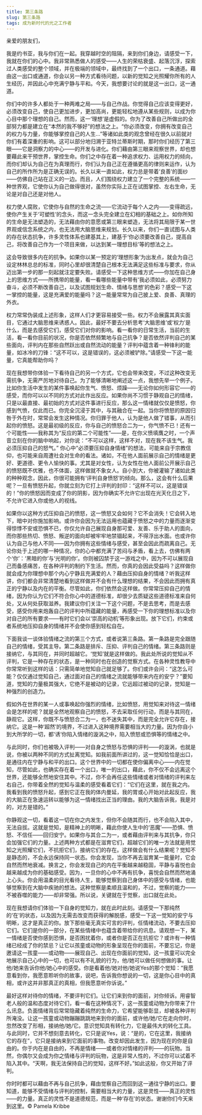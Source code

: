 ```yaml
--- 
title: 第三条路 
slug: 第三条路 
tags: 成为新时代的光之工作者
--- 
```

亲爱的朋友们，

我是约书亚，我与你们在一起。我穿越时空的阻隔，来到你们身边，请感受一下，我就在你们的心中。我非常熟悉做人的感受——人生的荣枯衰盛、起落沉浮，探索过人类感受的整个领域，并在极端的领域中，最终找到了一个出口，一条通道。藉由这一出口或通道，你会以另一种方式看待问题，以新的觉知之光照耀你所有的人生经历，并因此心中充满宁静与平和。今天，我想要讨论的就是这一出口，这一通道。

你们中的许多人都处于一种两难之局——与自己作战。你觉得自己应该变得更好，必须改变自己，使自己更加进步，更加高尚，更能轻松地遵从某些规则，以成为你心目中那个理想的自己。然而，这一‘理想’是虚假的。你为了改善自己所做出的全部努力都是建立在“本然的我不够好”的想法之上。“你必须改变，你拥有改变自己的权力与力量，你能够掌控自己的人生…”等诸如此类的观念曾经在很久以前就对你们有着深重的影响。这可以部分地归溯于亚特兰蒂斯时期，那时你们经历了第三眼——它是洞察力的中心——的开发与进化。你们藉由第三眼来观察世界，却也想要藉此来干预世界，掌控生命。你们之中存在着一种追求权力、运用权力的倾向，而你们却认为自己在为真理而行，你们认为自己正在遵循更高的律则来运作，认为自己的所作所为是正确无误的。长久以来一直如此，权力总是带着‘良善’的面纱——仿佛自己站在正义的一边。而且，人们围绕权力建立了一个完整的系统——一种世界观，它使你认为自己做得很对，虽然你实际上正在试图掌控、左右生命，无论是对自己还是对他人。

权力使人腐败，它使你与自然的生命之流——它流动于每个人之内——变得疏远，使你产生关于‘可塑性’的念头，而这一念头完全建立在幻相的基础之上。如你所知的生命是无法塑造的，无法藉由你的意愿或第三眼来塑造，无法将其局限于某一世界观或信念系统之内，也无法用大脑思维来规划。长久以来，你们一直试图与人类的存在状态抗争，许多灵性体系也建基其上，建基于‘你必须要改善自己，提高自己，将改善自己作为一个项目来做，以达到某一理想目标’等的想法之上。

这会导致很多内在的抗争。如果你以某一预定的‘理想形象’为出发点，就会为自己设定林林总总的标准，同时心里却很清楚自己根本无法满足这些标准与要求，你从迈出第一步的那一刻起就注定要失败。请感受一下这种思维方式——你加在自己身上的思维方式——所携带的能量，看一看哪些能量中带有‘我必须如此，必须努力奋斗，必须不断改善自己，以及试图规划生命、情绪与思想’的色彩？感受一下这一掌控的能量，这是充满爱的能量吗？这一能量常常为自己披上爱、良善、真理的外衣。

权力常常伪装成上述形象，这样人们才更容易接受一些。权力不会展露其真实面目，它通过大脑思维来诱惑人。因此，最好不要去分析思考‘大脑思维’或‘权力’是什么，而是去感受它们，感受它们对你的影响。看一看你的日常生活，当前的生活，看一看你目前的状况，你是否依然频繁地与自己抗争？是否依然评判自己的某些面向，评判内在那些自然跃出或自然流动的能量？评判中蕴含着一种锋利的能量，如冰冷的刀锋：“这不可以，这是错误的，这必须被铲除。”请感受一下这一能量，它真能帮助你吗？

现在我想带你体验一下看待自己的另一个方式，它也会带来改变，不过这种改变无需抗争，无需严厉地对待自己。为了能够清晰地阐述这一点，我想先举一个例子。比如你生活中发生的某件事唤起你生气、愤怒、烦躁——无论你如何形容它——的感受，而你可以以不同的方式对此作出反应。如果你尚不习惯于静观自己的情绪，只是以最直接、最初始的方式对这件事进行反应，那么这一情绪就仅仅是愤怒，你感到气愤，仅此而已。你完全沉浸于其中，与其融合在一起。当你将愤怒的原因归咎于外在时，常常会发生这种情况。你归罪于他人，认为是他人做了错事，从而引起你的愤怒。这是最初级的反应，你与自己的愤怒合二为一，你气愤不已！还有一个可能性——我称其为“反应的第二个可能性”——是，在你义愤填膺之时，一个声音立刻在你的脑中响起，对你说：“不可以这样，这样不对，现在我不该生气。我必须压抑自己的怒气。” 你心中“必须要压抑自身情绪”的想法，可能来自于宗教信仰，也可能来自周遭社会对生命的看法。诸如，不在他人面前展示自己的情绪是更好、更道德、更令人愉快的事。尤其是对女性，认为女性在他人面前公开展示自己的愤怒既不优雅，也不体面，这样做就不象女人。自小到大，你被灌输了诸如此类的种种观念，因此，你很可能拥有‘评判自身愤怒’的倾向。那么，这会有什么后果呢？一旦有愤怒升起，你就立刻为它打上评判的封印：“这样不可以，这是错误的！”你的愤怒因而变成了你的阴影，因为你确实不允许它出现在光天化日之下，不允许它进入你或他人的视线。

如果你以这种方式压抑自己的愤怒，这一愤怒又会如何？它不会消失！它会转入地下，暗中对你施加影响。或许你会因为无法运用也蕴藏于愤怒之中的力量而逐渐变得惊悸不安或恐惧不已，你仅允许自己展现自身那可爱、友善、乐于助人的面向，而你那些热切、愤怒、叛逆的面向却被牢牢地禁锢起来，不得浮出水面。也或许你认为自己与他人不同——因为你拥有这些情绪与感受，甚至会因此而疏离自己。无论你处于上述的哪一种情况，你的心中都充满了苦闷与矛盾，看上去，仿佛有两个‘你’：‘黑暗的你’与‘光明的你’。你则被囚禁于这一游戏之中，因为不可以展现自己而备感痛苦，在各种评判的制约下生活。然而，你真的会因此受益吗？这样做你就会成为你理想中那个内心宁静且充满爱的人？藉由压抑自身的情绪？听我这样讲，你们都会非常清楚地看到这样做并不会有什么理想的结果，不会因此而拥有真正的宁静以及内在的平衡。尽管如此，你们依然会这样做。你常常压抑自己的情绪，因为你认为它们不符合你心中的道德标准，却很少去质疑这些道德标准来自何处，又从何处获取滋养。我建议你们关注一下这个问题，不是去思考，而是去感受，感受你用来炮轰自己的评判中所蕴藏的能量，再感受一下你的理想标准以及你对自己的所有要求——有时它们会以‘崇高的动机’等形象出现。放下它们，约束或者系统地压抑自身的情绪并不会使你感到轻松自在。

下面我谈一谈体验情绪之流的第三个方式，或者说第三条路。第一条路是完全跟随自己的情绪，受其主导。第二条路是排斥、压抑、评判自己的情绪。第三条路则是接纳它，与其同在，并同时超越它。‘觉知’就是这样做的。我此处所说的觉知从不评判，它是一种存在的状态，是一种同时也在创造的觉察方式。在各种灵性教导中你常常听到这样的话：只需简单地觉知自己就足够了。你们或许会问：“这怎么可能？仅仅通过觉知自己，通过面对自己的情绪之流就能够带来内在的安宁？”要知道，觉知的力量极其强大，它绝不是被动的记录，它远超过被动的记录，觉知是一种强烈的创造力。

假如外在世界的某一人或事唤起你强烈的情绪，比如愤怒，用觉知来对待这一情绪会是怎样的呢？就是全然地观察自己的愤怒，不去采取任何行动，而是与其同在，静观它。这样，你既不与愤怒合二为一，也不迷失其中，而是完全允许它存在，接纳它。这是一种‘超然’的境界，不过进入这种境界需要相当大的力量。因为你自小到大所学的一切，都‘诱’你陷入情绪的漩涡之中，陷入愤怒或恐惧等的情绪之中。

与此同时，你们也被吸入评判——对自身之愤怒与恐惧的评判——的漩涡，也就是说，你被以两种不同的方式扯离觉知。如我前面所讲过的，这一觉知恰恰是出口，是通往内在宁静与和平的出口。这个世界中的一切都在使你偏离中心——内在觉知，尽管如此，也确实存在着一个出口，唯一的出口，藉此，你不仅不会远离这个世界，还能够全然地安住其中。不过，你不会再任这些情绪或者对情绪的评判来左右自己，你带着全然的觉知与温柔的感受看着它们：“它们在这里，就在我之内。我看到我的愤怒升起，感到它正在我的体内曼延，我的胃或心开始对此起反应，我的大脑正在急速运转以能够为这一情绪找出正当的理由。我的大脑告诉我，我是对的，对方是错的。”

你静观这一切，看着这一切在你之内发生，但你不会随其而行，也不会陷入其中，无法自拔。这就是觉知，是精神上的明晰，藉此你使人生中的‘恶魔’——恐惧、愤怒、不信任——回归安宁。如果你与其合二为一，或者藉由评判来与其抗争，你只会加强它们的力量。上述两种方式都是在滋育它们，超越它们的唯一方法就是用觉知之光照耀它们，不抗拒它们，接纳它们的存在。这样做会有什么结果呢？觉知不是静态的，不会永远保持同一状态。你会发现，当你不再去滋育某一能量时，它会自然而然地衰减。换言之，你会发现自己的内在平衡越来越稳固，平静与喜悦也会越来越成为你的基础感受。因为，一旦你的心中不再有抗争，喜悦会自然而然地涌上心头。你会用温柔的目光看待人生，能够觉察到自己身体中的感受与情绪，也能够觉察到在大脑中疾驰的想法。这种觉察是柔顺且温和的，不过，觉察的能力——不被吞噬的能力——却非常强。所以说，关键就在于觉察，出口就在此处。

现在我想请你们体验一下自身的觉知力，就在此时此刻。请感受一下那纯然的‘在’的状态，以及因为无需去改变而获得的解脱感，感受一下这一觉知的安宁与明晰，这才是真正的你。放下那些毫无真实可言的评判，任情绪流动，不要去压抑它们。它们是你的一部分，在某些情绪中也蕴含着带给你的讯息。请观想一下，某一情绪是否使你感到恐惧，是否困扰着你，或者你是否正在抗拒它？或许有一种情绪已经成了你的禁忌？让它以孩童或动物的形象呈现在你的面前，不要忘记，你是邀请这一孩童——或动物——展现自己、出现在你面前的觉知，这一孩童可以完全地展示自己心中的一切，也可以有不礼貌的行为，他/她可以做任何想做的事。让他/她来告诉你他/她心中的感受。你是看着他/她对他/她说Yes的那个觉知：“我愿意看到你，我愿意聆听你的故事，说吧，告诉我你想说的一切，这是你心目中的真相，或许这并非那真正的真相，但我愿意听你诉说。”

最好这样对待你的情绪，不要评判它们。让它们来到你的面前，对你倾诉。用睿智老人般的温和态度对待它们，看一看在这种情况下，这一孩童或动物为你带来了什么讯息。负面情绪背后常常隐藏着纯然的生命力，它希望能够彰显，却被各种评判所淹没。让这一孩童或动物蹦蹦跳跳地来到你的面前，或许他/她/它在走向你时，忽然改变了形相，接纳他/她/它。意识觉知具有转化力，它是最伟大的转化工具。与此同时，它并不想刻意去转化，它只是说Yes，说：“是的，它在这里，我接纳它的存在”，它只是接纳来到它面前的事物。改变却因此发生，因为现在的你是自由的。你于内在是自由的，不再是情绪——或者你对情绪的评判——的玩物。当然，你偶尔又会成为你之情绪与评判的玩物，这是非常人性的，不过你可以试着不陷入其中。“天啊，我无法保持自己的觉知，这样不好。”如此这般，你又开始了评判。

你时时都可以藉由不再与自己抗争，藉由觉察自己而回到这一通往宁静的出口。要知道，能够不受情绪与评判的控制，需要相当大的力量，这是灵性——真正的灵性——的力量。真正的灵性不是道德规范，而是一种‘存在’的状态。谢谢你们今天来到这里。© Pamela Kribbe